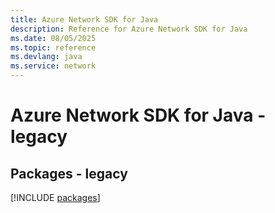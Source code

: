 ```yaml
---
title: Azure Network SDK for Java
description: Reference for Azure Network SDK for Java
ms.date: 08/05/2025
ms.topic: reference
ms.devlang: java
ms.service: network
---
```

# Azure Network SDK for Java - legacy
## Packages - legacy
[!INCLUDE [packages](network-index.md)]